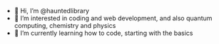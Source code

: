 - 👋 Hi, I’m @hauntedlibrary
- 👀 I’m interested in coding and web development, and also quantum computing, chemistry and physics 
- 🌱 I’m currently learning how to code, starting with the basics 

<!---
hauntedlibrary/hauntedlibrary is a ✨ special ✨ repository because its `README.md` (this file) appears on your GitHub profile.
You can click the Preview link to take a look at your changes.
--->
